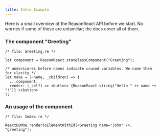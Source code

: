 ```yaml
---
title: Intro Example
---
```


Here is a small overview of the ReasonReact API before we start. No worries if some of these are unfamiliar; the docs cover all of them.

### The component "Greeting"

```reason
/* file: Greeting.re */

let component = ReasonReact.statelessComponent("Greeting");

/* underscores before names indicate unused variables. We name them for clarity */
let make = (~name, _children) => {
  ...component,
  render: (_self) => <button> {ReasonReact.string("Hello " ++ name ++ "!")} </button>
};
```

### An usage of the component

```reason
/* file: Index.re */

ReactDOMRe.renderToElementWithId(<Greeting name="John" />, "greeting");
```
